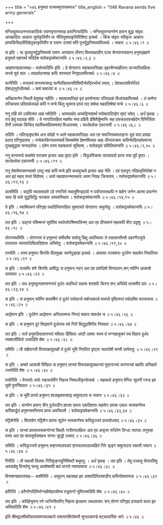+++
title = "०४६ हनुमता पञ्चचमूनायकवधः"
title_english = "046 Ravana sends five army generals"

+++


मन्त्रिसुतवधानन्तरकालिकं रावणवृत्तान्तमाह हतानित्यादिभिः ।
मन्त्रिसुतान्वानरेण हतान् बुद्धा संवृतः आच्छादितः आकारः पूर्वाकृतिर्येन
सः भीतियुक्ताकृतिविशिष्ट इत्यर्थः । किंच संवृतः स्वीकृतः आकारः
प्राप्तकिंचिद्भीतिहेतुकाकृतिर्येन स रावणः उत्तमां मतिं
पुनर्युद्धनिश्चयमित्यर्थः । चकार  ॥  ५।४६।१  ॥   

  

स इति । सः कृतपुनर्युद्धनिश्चयो रावणः अव्यग्रान् धीरान् विरूपाक्षादीन्
पञ्च सेनाग्रनायकान् हनुमद्ब्रहणे हनुमतो ग्रहणार्थं संदिदेश
श्लोकद्वयमेकान्वयि  ॥  ५।४६।२,३  ॥   

  

आज्ञापनप्रकारमाह-- यातेत्यादिभिः इति । हे सेनाग्रगाः महाबलपरिग्रहाः
बृहत्सैन्यग्रहीतारः वाज्यादिसहिताः सन्तो यूयं यात । तत्प्रयोदनमाह कपिः
शास्यतां निगृह्यतामित्यर्थः  ॥  ५।४६।४  ॥   

  

यत्नैरिति । वनालयं वानरमासाद्य यत्नैरतिप्रयत्नविशिष्टैर्भवद्भिर्भाव्यं
स्यात् । देशकालाविरोधितं देशाद्यनुरोधीत्यर्थः । कर्म समाधेयं च  ॥  ५।४६।५
 ॥   

  

अतिप्रयत्नेन स्थितौ हेतुमाह नहीति । महाबलपरिग्रहं वृतं हतसेनायाः
परिग्राहकं विध्वंसकमित्यर्थः । तं कर्मणा तत्क्रियया प्रतितर्कयन्नहं कपिं
न मन्ये किंतु भूतमत्र प्राप्तं तत् सर्वथा महदतिश्रेष्ठं मन्ये  ॥  ५।४६।६
 ॥   

  

ननु तर्हि को ऽयमित्यत आह भवेदिति । अस्मदर्थम् अस्मद्विनाशार्थं
तपोबलादिन्द्रेण सृष्टं भवेत् । अर्धं पृथक् । तत्र हेतुं वदन्नाह सेति ।
ये नागादिसहिता महर्षयः मया प्रहितैः प्रेषितैर्युष्माभिः सह
एककालावच्छेदेन विनिर्जिताः तैर्नो ऽस्माकं किंचित् व्यलीकमप्रियमवश्यं
विधातव्यम् । सार्धश्लोक एकान्वयी  ॥  ५।४६।७,८  ॥   

  

तदिति । तदिन्द्रसृष्टमेव अत्र संदेहो न अतो महाबलपरिग्रहाः अत एव
सवाजिरथमातङ्गाः यूयं यात प्रसह्य हठात् परिगृह्यताम् ।
नन्वेकाकिनस्तस्यार्थे किमर्थमेवं प्रेषणमित्यत आह धीरपराक्रमः
कपिर्भवद्भिर्न्नावमान्यः तुच्छबुद्ध्या नानादर्तव्यः । एतेन तस्य
महाबलत्वं सूचितम् । श्लोकद्वयं संमिलितान्वयि  ॥  ५।४६।९,१०  ॥   

  

ननु वानररूपे कथमेवं पराक्रम इत्यत आह दृष्टा इति । विपुलविक्रमाः
वाल्यादयो हरयः मया पूर्वं दृष्टाः । सार्धश्लोक एकान्वयी  ॥  ५।४६।११  ॥   

  

ननु तेषामेवायमन्यतमो ऽस्तु नाहं कपिं मन्ये इति कथमुच्यते इत्यत आह नेति ।
एवं एतादृग् गतिप्रभृतिरेतेषां न अत इदं महत् सत्त्वं विज्ञेयम् । अतो
महत्प्रयत्नमास्थाय अस्य निग्रहः क्रियताम् । श्लोकद्वयमेकान्वयि  ॥ 
५।४६।१२,१३  ॥   

  

काममिति । यद्यपि भवतामग्रतो ऽग्रे रणाजिरे स्थातुमिन्द्रादयो न
पर्याप्तस्तथापि न यज्ञेन जनेन आत्मा प्रयत्नेन रक्ष्यः हि यतो
युद्धसिद्धिः चञ्चला अव्यवस्थिता । श्लोकद्वयमेकान्वयि  ॥  ५।४६।१४,१५  ॥   

  

ते इति । स्वामिवचनं परिगृह्य रथादिभिरुपहिता युक्तास्ते सेनाग्रगाः
समुत्पेतुः । श्लोकद्वयमेकान्वयि  ॥  ५।४६।१६,१७  ॥   

  

तत इति । उद्यन्तं रश्मिमन्तं सूर्यमिव स्वतेजोरश्मिमालिनम् अत एव
दीप्यमानं महाकपिं वीरा ददृशुः  ॥  ५।४६।१८  ॥   

  

तोरणस्थमिति । तोरणस्यं तं हनूमन्तं समीक्ष्यैव सर्वासु दिक्षु अवस्थिताः
ते राक्षसास्तैस्तैः प्रहरणैरायुधैः ततस्ततः स्वस्वाधिष्ठितदिशातः अभिपेतुः
। श्लोकद्वयमेकान्वयि  ॥  ५।४६।१९,२०  ॥   

  

तस्येति । तस्य हनुमतः शिरसि पीतमुखाः स्वर्णपुङ्खा इत्यर्थः । आयसाः
पञ्चशराः दुर्धरेण राक्षसेन निपातिताः  ॥  ५।४६।२१  ॥   

  

स इति । पञ्चभिः शरैः शिरसि आविद्धः स हनूमान् नदन् अत एव दशदिशो विनादयन्
सन् व्योम्नि आकाशे उत्पपात  ॥  ५।४६।२२  ॥   

  

तत इति । ततः हनुमदुत्प्लवनानन्तरं दुर्धरः तदभिधो राक्षसः शरशतैः किरन्
सन् अभिपेदे तत्समीपं प्राप  ॥  ५।४६।२३,२४  ॥   

  

स इति । स हनूमान् व्योम्नि शरवर्षिणं तं दुर्धरं पयोदान्ते वर्षान्तकाले
मारुतो वृष्टिमन्तं पयोदमिव वारयामास  ॥  ५।४६।२५  ॥   

  

अर्द्यमान इति । दुर्धरेण अर्द्यमानः अनिलात्मजः निनदं चकार व्यवर्धत च  ॥ 
५।४६।२६  ॥   

  

स इति । स हनूमान् दूरं विद्यमाने दुर्धरस्य रथे गिरौ विद्युद्राशिरिव
निपपात  ॥  ५।४६।२७  ॥   

  

तत इति । ततो हनुमन्निपातानन्तरं मथिताः हिंसिताः अष्टौ अश्वाः यस्य तं
भग्नाक्षकूबरं रथं विहाय दुर्धरः त्यक्तजीवितो ऽभवदिति शेषः  ॥  ५।४६।२८
 ॥   

  

तमिति । तौ सहैवागतौ विरूपाक्षयूपाक्षौ तं दुर्धरं भुवि निपतितं दृष्ट्वा
जातरोषौ सन्तौ उत्पेततुः  ॥  ५।४६।२९  ॥   

  

स इति । अम्बरे आकाशे विष्ठितः स हनूमान् ताभ्यां विरूपाक्षयूपाक्षाभ्यां
मुद्गराभ्यां करणाभ्यां वक्षसि अभिहतो ऽभवदिति शेषः  ॥  ५।४६।३०  ॥   

  

तयोरिति । वेगवतोः तयोः राक्षसयोर्वेगं निहत्य निष्फलीकृत्येत्यर्थः ।
महाबलो हनूमान् वेगितः सुपर्णो गरुड इव भूमौ पुनर्निपपात  ॥  ५।४६।३१  ॥   

  

स इति । स भूमिं प्राप्तो हनूमान् शालवृक्षमासाद्य समुत्पाट्य च जघान  ॥ 
५।४६।३२  ॥   

  

तत इति । वानरेण हतान् त्रीन् दुर्धरादीन् ज्ञात्वा एकतः एकदिशातः महावेगः
प्रघसः एकतः भासकर्णश्च कपिशार्दूलं हनुमन्तमभिगम्य प्राप्य अवस्थितौ ।
श्लोकद्वयमेकान्वयि  ॥  ५।४६।३३,३४  ॥   

  

पट्टिशेनेति । शिताग्रेण पट्टिशेन प्रघसः शूलेन भासकर्णश्च कपिकुञ्जरं
प्रत्ययोधयत्  ॥  ५।४६।३५  ॥   

  

स इति । ताभ्यां प्रघसभासकर्णाभ्यां विक्षतैः गात्रैरुपलक्षितः अत एव असृजा
रुधिरेण दिग्धाः व्याप्ताः तनूरुहा यस्य अत एव बालसूर्यसमप्रभः वानरः
क्रुद्धो ऽभवत्  ॥  ५।४६।३६  ॥   

  

समिति । कपिकुञ्जरो हनूमान् समृगव्यालपादपं मृगव्यालपादपसहितं गिरेः शृङ्गं
समुत्पाट्य राक्षसौ जघान  ॥  ५।४६।३७  ॥   

  

गिरीति । तौ राक्षसौ तिलशः गिरिशृङ्गसुनिष्पिष्टौ बभूवतुः । अर्धं पृथक् ।
तत इति । तेषु पञ्चसु सेनापतिषु अवसन्नेषु विनष्टेषु सत्सु अवशेषमपि बलं
वानरो नाशयामास  ॥  ५।४६।३८  ॥   

  

विनाशनप्रकारमाह-- अश्वैरिति । असुरान् सहस्राक्ष इव अश्वादिभिरश्वादीन्
कपिर्नाशयामास  ॥  ५।४६।३९  ॥   

  

हतैरिति । हतैर्नागादिभिर्भग्नाक्षैर्महारथैश्च रुद्धमार्गा भूमिरभवदिति
शेषः  ॥  ५।४६।४०  ॥   

  

तत इति । कपिर्हनूमान् रणे ध्वजिनीपतीन् निहत्य कृतक्षणः लब्धावसरः सन्
तोरणं परिगृह्य प्रजाक्षये काल इव अतिष्ठदिति शेषः  ॥  ५।४६।४१  ॥   

  

इति श्रीमद्वाल्मीकीयरामायणव्याख्याने रामायणशिरोमणौ सुन्दरकाण्डे
षट्चत्वारिंशः सर्गः  ॥  ५।४६  ॥   

  



